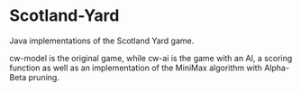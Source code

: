 # Scotland-Yard

Java implementations of the Scotland Yard game. 

cw-model is the original game, while cw-ai is the game with an AI, a scoring function as well as an implementation of the MiniMax algorithm with Alpha-Beta pruning. 
